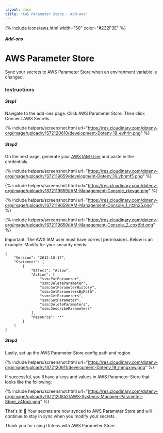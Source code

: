 ```yaml
---
layout: docs
title: "AWS Parameter Store - Add-ons"
---
```


{% include icons/aws.html width="50" color="#232F3E" %}

##### Add-ons

# AWS Parameter Store

Sync your secrets to AWS Parameter Store when an environment variable is changed.

### Instructions

##### Step1

Navigate to the add-ons page. Click AWS Parameter Store. Then click Connect AWS Secrets.

{% include helpers/screenshot.html url="https://res.cloudinary.com/dotenv-org/image/upload/v1672120610/development-Dotenv_18_evhrln.png" %}

##### Step2

On the next page, generate your [AWS IAM User](https://us-east-1.console.aws.amazon.com/iamv2/home#/users) and paste in the credentials.

{% include helpers/screenshot.html url="https://res.cloudinary.com/dotenv-org/image/upload/v1672119659/development-Dotenv_16_vbnmf5.png" %}

{% include helpers/screenshot.html url="https://res.cloudinary.com/dotenv-org/image/upload/v1672119659/IAM-Management-Console_rkcvqe.png" %}

{% include helpers/screenshot.html url="https://res.cloudinary.com/dotenv-org/image/upload/v1672119659/IAM-Management-Console_1_ntzh25.png" %}

{% include helpers/screenshot.html url="https://res.cloudinary.com/dotenv-org/image/upload/v1672119659/IAM-Management-Console_2_coxt9d.png" %}

Important: The AWS IAM user must have correct permissions. Below is an example. Modify for your security needs.

```
{
    "Version": "2012-10-17",
    "Statement": [
        {
            "Effect": "Allow",
            "Action": [
                "ssm:PutParameter",
                "ssm:DeleteParameter",
                "ssm:GetParameterHistory",
                "ssm:GetParametersByPath",
                "ssm:GetParameters",
                "ssm:GetParameter",
                "ssm:DeleteParameters",
                "ssm:DescribeParameters"
            ],
            "Resource": "*"
        }
    ]
}
```

##### Step3

Lastly, set up the AWS Parameter Store config path and region.

{% include helpers/screenshot.html url="https://res.cloudinary.com/dotenv-org/image/upload/v1672120611/development-Dotenv_19_mmgxnw.png" %}

If successful, you'll have a keys and values in AWS Parameter Store that looks like the following:

{% include helpers/screenshot.html url="https://res.cloudinary.com/dotenv-org/image/upload/v1672120852/AWS-Systems-Manager-Parameter-Store_z4foxz.png" %}

That's it! 🎉 Your secrets are now synced to AWS Parameter Store and will continue to stay in sync when you modify your secrets.

Thank you for using Dotenv with AWS Parameter Store.
